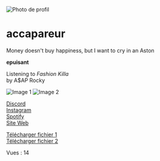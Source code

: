 <!DOCTYPE html>
<html>
<head>
  <title>Profil Accapareur</title>
</head>
<body>

  <!-- Profil -->
  <div>
    <img src="chemin/vers/image_profil.png" alt="Photo de profil">
    <h1>accapareur</h1>
    <p>Money doesn't buy happiness, but I want to cry in an Aston</p>
  </div>

  <!-- Musique en cours -->
  <div>
    <p><strong>epuisant</strong></p>
    <p>Listening to <em>Fashion Killa</em><br>by A$AP Rocky</p>
    <img src="chemin/vers/image_album1.png" alt="Image 1">
    <img src="chemin/vers/image_album2.png" alt="Image 2">
  </div>

  <!-- Liens vers réseaux -->
  <div>
    <p>
      <a href="https://discord.com/users/ton_id" target="_blank">Discord</a><br>
      <a href="https://www.instagram.com/ton_profil" target="_blank">Instagram</a><br>
      <a href="https://open.spotify.com/user/ton_id" target="_blank">Spotify</a><br>
      <a href="https://tonsiteweb.com" target="_blank">Site Web</a>
    </p>
  </div>

  <!-- Pièces jointes (ex. fichiers ou documents) -->
  <div>
    <p>
      <a href="chemin/vers/fichier1.pdf" download>Télécharger fichier 1</a><br>
      <a href="chemin/vers/fichier2.zip" download>Télécharger fichier 2</a>
    </p>
  </div>

  <!-- Vue / compteur -->
  <div>
    <p>Vues : 14</p>
  </div>

</body>
</html>
